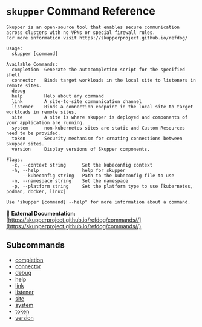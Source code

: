 # `skupper` Command Reference

```
Skupper is an open-source tool that enables secure communication across clusters with no VPNs or special firewall rules.
For more information visit https://skupperproject.github.io/refdog/

Usage:
  skupper [command]

Available Commands:
  completion  Generate the autocompletion script for the specified shell
  connector   Binds target workloads in the local site to listeners in remote sites.
  debug       
  help        Help about any command
  link        A site-to-site communication channel
  listener    Binds a connection endpoint in the local site to target workloads in remote sites.
  site        A site is where skupper is deployed and components of your application are running.
  system      non-kubernetes sites are static and Custom Resources need to be provided.
  token       Security mechanism for creating connections between Skupper sites.
  version     Display versions of Skupper components.

Flags:
  -c, --context string      Set the kubeconfig context
  -h, --help                help for skupper
      --kubeconfig string   Path to the kubeconfig file to use
  -n, --namespace string    Set the namespace
  -p, --platform string     Set the platform type to use [kubernetes, podman, docker, linux]

Use "skupper [command] --help" for more information about a command.
```

🔗 **External Documentation:** [https://skupperproject.github.io/refdog/commands//](https://skupperproject.github.io/refdog/commands//)


## Subcommands
- [completion](./skupper_completion.md)
- [connector](./skupper_connector.md)
- [debug](./skupper_debug.md)
- [help](./skupper_help.md)
- [link](./skupper_link.md)
- [listener](./skupper_listener.md)
- [site](./skupper_site.md)
- [system](./skupper_system.md)
- [token](./skupper_token.md)
- [version](./skupper_version.md)
